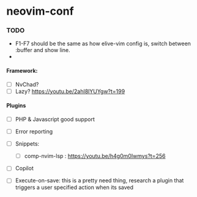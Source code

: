 # neovim-conf

### TODO
 * F1-F7 should be the same as how elive-vim config is, switch between :buffer and show line.
 *  
#### Framework:
- [ ] NvChad?
- [ ] Lazy? https://youtu.be/2ahI8lYUYgw?t=199

#### Plugins
- [ ] PHP & Javascript good support
- [ ] Error reporting
- [ ] Snippets:
   - [ ] comp-nvim-lsp : https://youtu.be/h4g0m0Iwmys?t=256
- [ ] Copilot
- [ ] Execute-on-save: this is a pretty need thing, research a plugin that triggers a user specified action when its saved


